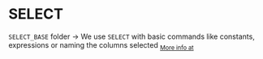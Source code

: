 # SELECT

`SELECT_BASE` folder -> We use `SELECT` with basic commands like constants, expressions or naming the columns selected <sub>[More info at](SELECT_BASE/README.md)</sub>
